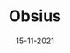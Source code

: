 ---
category: Légendia
date: 15-11-2021
description: Description d'Obsius
flux: true
folder: Roleplay
link: https://owlly-house.netlify.app/notes/Obsius
obsidianUIMode: source
share: true
title: Obsius
---